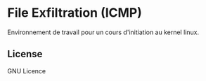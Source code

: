 # File Exfiltration (ICMP)

Environnement de travail pour un cours d'initiation au kernel linux.

## License

GNU Licence
